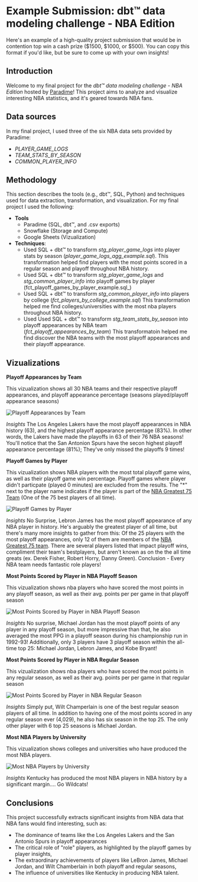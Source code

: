 # Example Submission: dbt™ data modeling challenge - NBA Edition 
Here's an example of a high-quality project submission that would be in contention top win a cash prize ($1500, $1000, or $500). 
You can copy this format if you'd like, but be sure to come up with your own insights! 

## Introduction
Welcome to my final project for the _dbt™ data modeling challenge - NBA Edition_ hosted by [Paradime](https://www.paradime.io/)! 
This project aims to analyze and visualize interesting NBA statistics, and it's geared towards NBA fans. 

## Data sources
In my final project, I used three of the six NBA data sets provided by Paradime:
- *PLAYER_GAME_LOGS*
- *TEAM_STATS_BY_SEASON*
- *COMMON_PLAYER_INFO*

## Methodology
This section describes the tools (e.g., dbt™, SQL, Python) and techniques used for data extraction, transformation, and visualization.
For my final project I used the following:
- **Tools**
  - Paradime (SQL, dbt™, and .csv exports)
  - Snowflake (Storage and Compute)
  - Google Sheets (Vizualization)
- **Techniques**:
  - Used SQL + dbt™ to transform _stg_player_game_logs_ into player stats by season (_player_game_logs_agg_example.sql_). 
    This transformation helped find players with the most points scored in a regular season and playoff throughout NBA history.
  - Used SQL + dbt™ to transform _stg_player_game_logs_ and _stg_common_player_info_ into playoff games by player (fct_playoff_games_by_player_example.sql_)
  - Used SQL + dbt™ to transform _stg_common_player_info_ into players by college (_fct_players_by_college_example.sql_)
    This transformation helped me find colleges/universities with the most nba players throughout NBA history.
  - Used Used SQL + dbt™ to transform _stg_team_stats_by_season_ into playoff appearances by NBA team (_fct_playoff_appearances_by_team_)
    This transformatoin helped me find discover the NBA teams with the most playoff appearances and their playoff appearance. 

## Vizualizations
**Playoff Appearances by Team**

This vizualization shows all 30 NBA teams and their respective playoff appearances, and playoff appearance percentage (seasons played/playoff appearance seasons)

![Playoff Appearances by Team](https://github.com/jpooksy/dbt_Data_Modeling_Challenge_NBA/assets/107123308/1630799f-5191-4f16-b5db-17494284b295)

*Insights*
The Los Angeles Lakers have the most playoff appearances in NBA history (63), and the highest playoff appearance percentage (83%). 
In other words, the Lakers have made the playoffs in 63 of their 76 NBA seasons!
You'll notice that the San Antonion Spurs have the secon highest playoff appearance percentage (81%); They've only missed the playoffs 9 times! 


**Playoff Games by Player**

This vizualization shows NBA players with the most total playoff game wins, as well as their playoff game win percentage. 
Playoff games where player didn't particpate (played 0 minutes) are excluded from the results. The "*" next to the player name indicates if
the player is part of the [NBA Greatest 75 Team](https://www.nba.com/news/nba-75th-anniversary-team-announced) (One of the 75 best players of all time).

![Playoff Games by Player](https://github.com/jpooksy/dbt_Data_Modeling_Challenge_NBA/assets/107123308/67f7fb5a-49d6-4be9-beb3-a05a33e9274b)

*Insights*
No Surprise, Lebron James has the most playoff appearance of any NBA player in history. He's arguably the greatest player of all time, 
but there's many more insights to gather from this: Of the 25 players with the most playoff appearances, only 12 of them are members 
of the [NBA Greatest 75 team](https://www.nba.com/news/nba-75th-anniversary-team-announced). There are several players listed that impact
playoff wins, compliment their team's bestplayers, but aren't known as on the the all time greats (ex. Derek Fisher, Robert Horry, Danny Green). 
Conclusion - Every NBA team needs fantastic role players! 


**Most Points Scored by Player in NBA Playoff Season**

This vizualization shows nba players who have scored the most points in any playoff season, as well as their avg. points per per game 
in that playoff season

![Most Points Scored by Player in NBA Playoff Season](https://github.com/jpooksy/dbt_Data_Modeling_Challenge_NBA/assets/107123308/83e7f565-5383-4864-a673-df58262204d9)

*Insights*
No surprise, Michael Jordan has the most playoff points of any player in any playoff season, but more impressive than that, 
he also averaged the most PPG in a playoff season during his championship run in 1992-93! 
Additionally, only 3 players have 3 playoff season within the all-time top 25: Michael Jordan, Lebron James, and Kobe Bryant! 


**Most Points Scored by Player in NBA Regular Season**

This vizualization shows nba players who have scored the most points in any regular season, as well as their avg. points per per game 
in that regular season

![Most Points Scored by Player in NBA Regular Season](https://github.com/jpooksy/dbt_Data_Modeling_Challenge_NBA/assets/107123308/42bb412b-231c-4d55-8b6a-70f61fea1543)

*Insights*
Simply put, Wilt Champerlain is one of the best regular season players of all time. In addition to having one of the most points scored 
in any regular season ever (4,029), he also has six season in the top 25. The only other player with 6 top 25 seasons is Michael Jordan.


**Most NBA Players by University**

This vizualization shows colleges and universities who have produced the most NBA players. 

![Most NBA Players by University](https://github.com/jpooksy/dbt_Data_Modeling_Challenge_NBA/assets/107123308/bcb76289-2584-4dfe-9c5c-a2de227621f2)

*Insights*
Kentucky has produced the most NBA players in NBA history by a significant margin.... Go Wildcats! 


## Conclusions
This project successfully extracts significant insights from NBA data that NBA fans would find interesting, such as: 

- The dominance of teams like the Los Angeles Lakers and the San Antonio Spurs in playoff appearances
- The critical role of "role" players, as highlighted by the playoff games by player insights,
- The extraordinary achievements of players like LeBron James, Michael Jordan, and Wilt Chamberlain in both playoff and regular seasons,
- The influence of universities like Kentucky in producing NBA talent.
